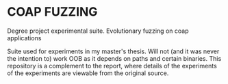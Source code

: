 # COAP FUZZING
Degree project experimental suite. Evolutionary fuzzing on coap applications

Suite used for experiments in my master's thesis. Will not (and it was never the intention to) work OOB as it depends on paths and certain binaries. This repository is a complement to the report, where details of the experiments of the experiments are viewable from the original source.
